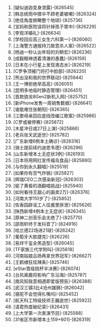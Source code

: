 
1. [疑似迪迦变身泄露]-[826545]
1. [韩总统雨中撑伞不顾老婆被嘲]-[826324]
1. [绝佳角度俯瞰整个地球]-[825736]
1. [宝妈称医院误将针掉孩子胃中]-[826229]
1. [李观洋婚礼]-[826634]
1. [学校回应高三女生六科第一]-[826060]
1. [上海警方通报持刀故意杀人案]-[826522]
1. [杨迪一秒认出年轻的刘畊宏]-[826236]
1. [成毅眼神透着清澈的愚蠢]-[826159]
1. [日本在小行星上发现液态水]-[826219]
1. [C罗争顶被门将打中脸部]-[826220]
1. [熊出没和我的世界联动]-[825944]
1. [王一博拒绝举高高]-[826051]
1. [昆明多地临时静态管理]-[826451]
1. [首款骁龙8Gen2新机入网]-[825752]
1. [新iPhone发售一周销售数据]-[826641]
1. [谁能难住张朝阳]-[826365]
1. [江歌母亲回应底线改编江歌案]-[825986]
1. [C罗或被停赛]-[825872]
1. [木星冲日或27日上演]-[825866]
1. [老兵张天武逝世]-[825782]
1. [广东新增6例本土确诊]-[826316]
1. [骑士提前续约迪恩韦德]-[826296]
1. [山东新增本土无症状3例]-[826193]
1. [日本将用网红宣传福岛食品]-[825880]
1. [与你到永久翻唱]-[825519]
1. [如果你有空气炸锅]-[825827]
1. [辉瑞CEO二次感染新冠]-[826303]
1. [偷了黄昏的酒翻唱挑战]-[825940]
1. [如何看待王甜心的画卖2万]-[826376]
1. [河南大学110岁了]-[825852]
1. [佐香园辟谣工人往酱里排泄]-[825626]
1. [陕西新增4例本土无症状]-[826345]
1. [原神二创音乐会太绝了]-[825770]
1. [邵雨轩终于发抖音了]-[824916]
1. [哈兰德22场进21球]-[826242]
1. [葡萄牙大胜捷克]-[826226]
1. [易烊千玺全黑造型]-[826045]
1. [TF家族三代学狗叫]-[825618]
1. [河南姑娘吕扬再拿世界冠军]-[826627]
1. [王鹤棣狂炫辣条]-[825746]
1. [eStar晋级挑杯半决赛]-[826074]
1. [台风奥鹿将影响广东沿海]-[825787]
1. [南风知我意相遇即爱版预告]-[826388]
1. [武汉三镇3比4沧州雄狮]-[826042]
1. [骆驼不会觉得扎嘴吗]-[825452]
1. [航天科工特级技师王巍逝世]-[825922]
1. [请君热度破纪录]-[826431]
1. [上大学第一次表演节目]-[825588]
1. [31省区市新增本土159+601]-[826319]